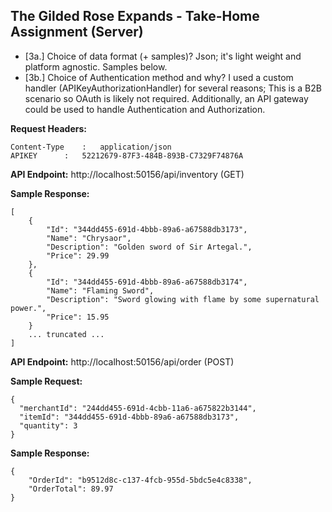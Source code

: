 ## The Gilded Rose Expands - Take-Home Assignment (Server)

- [3a.] Choice of data format (+ samples)? Json; it's light weight and platform agnostic. Samples below.
- [3b.] Choice of Authentication method and why? I used a custom handler (APIKeyAuthorizationHandler) for several reasons; This is a B2B scenario so OAuth is likely not required. Additionally, an API gateway could be used to handle Authentication and Authorization.

**Request Headers:**
```
Content-Type	:	application/json
APIKEY		:	52212679-87F3-484B-893B-C7329F74876A
```
**API Endpoint:**
http://localhost:50156/api/inventory (GET)

**Sample Response:**
```
[
    {
        "Id": "344dd455-691d-4bbb-89a6-a67588db3173",
        "Name": "Chrysaor",
        "Description": "Golden sword of Sir Artegal.",
        "Price": 29.99
    },
    {
        "Id": "344dd455-691d-4bbb-89a6-a67588db3174",
        "Name": "Flaming Sword",
        "Description": "Sword glowing with flame by some supernatural power.",
        "Price": 15.95
    }
	... truncated ...
]
```
**API Endpoint:**
http://localhost:50156/api/order (POST)

**Sample Request:**
```
{
  "merchantId": "244dd455-691d-4cbb-11a6-a675822b3144",
  "itemId": "344dd455-691d-4bbb-89a6-a67588db3173",
  "quantity": 3
}
```
**Sample Response:**
```
{
    "OrderId": "b9512d8c-c137-4fcb-955d-5bdc5e4c8338",
    "OrderTotal": 89.97
}
```
